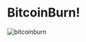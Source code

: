 # BitcoinBurn!


![bitcoinburn](https://user-images.githubusercontent.com/121312707/229456616-bd9b575c-e5da-46fc-8e4f-4de8d10a5bde.png)
